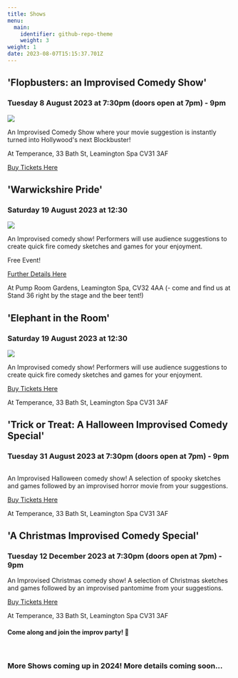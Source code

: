 ```yaml
---
title: Shows
menu:
  main:
    identifier: github-repo-theme
    weight: 3
weight: 1
date: 2023-08-07T15:15:37.701Z
---
```

## 'Flopbusters: an Improvised Comedy Show'

### Tuesday 8 August 2023 at 7:30pm (doors open at 7pm) - 9pm

![](/uploads/posed-everyone-kirsty-mouth-open.jpg)

An Improvised Comedy Show where your movie suggestion is instantly turned into Hollywood's next Blockbuster!

At Temperance, 33 Bath St, Leamington Spa CV31 3AF

[Buy Tickets Here](https://www.eventbrite.co.uk/e/flopbusters-improvised-comedy-tickets-671654224867?aff=ebdsoporgprofile)

## 'Warwickshire Pride'

### Saturday 19 August 2023 at 12:30

![](/uploads/pride-2022.png)

An Improvised comedy show! Performers will use audience suggestions to create quick fire comedy sketches and games for your enjoyment.

Free Event!

[Further Details Here](https://warwickshirepride.co.uk/pride-festival)

At Pump Room Gardens, Leamington Spa, CV32 4AA (- come and find us at Stand 36 right by the stage and the beer tent!)

## 'Elephant in the Room'

### Saturday 19 August 2023 at 12:30

![](/uploads/owen-clare-coral.jpg)

An Improvised comedy show! Performers will use audience suggestions to create quick fire comedy sketches and games for your enjoyment.

[Buy Tickets Here](https://www.eventbrite.com/e/a-christmas-improvised-comedy-special-tickets-678849726807?aff=ebdssbdestsearch&from=6ff34305352e11eeaecb76c6e69a5a02&keep_tld=1)

At Temperance, 33 Bath St, Leamington Spa CV31 3AF

## 'Trick or Treat: A Halloween Improvised Comedy Special'

### Tuesday 31 August 2023 at 7:30pm (doors open at 7pm) - 9pm

![]()

An Improvised Halloween comedy show! A selection of spooky sketches and games followed by an improvised horror movie from your suggestions.

[Buy Tickets Here](https://www.eventbrite.com/e/trick-or-treat-a-halloween-improvised-comedy-special-tickets-678836276577?aff=ebdssbdestsearch&from=6ff34305352e11eeaecb76c6e69a5a02&keep_tld=1)

At Temperance, 33 Bath St, Leamington Spa CV31 3AF

## 'A Christmas Improvised Comedy Special'

### Tuesday 12 December 2023 at 7:30pm (doors open at 7pm) - 9pm

An Improvised Christmas comedy show! A selection of Christmas sketches and games followed by an improvised pantomime from your suggestions.

[Buy Tickets Here](https://www.eventbrite.com/e/a-christmas-improvised-comedy-special-tickets-678849726807?aff=ebdssbdestsearch&from=6ff34305352e11eeaecb76c6e69a5a02&keep_tld=1)

At Temperance, 33 Bath St, Leamington Spa CV31 3AF

#### Come along and join the improv party! 🎉 <br><br><br>

### More Shows coming up in 2024! More details coming soon...<br><br>